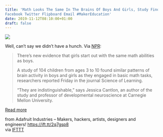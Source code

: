 ```yaml
---
title: 'Math Looks The Same In The Brains Of Boys And Girls, Study Finds
Facebook Twitter Flipboard Email #MakerEducation'
date: 2019-11-12T08:10:00+01:00
draft: false
---
```


![](https://cdn-blog.adafruit.com/uploads/2019/11/math_brain-1_custom-f4c09f99525e6abd1ec92751677188e22c9cc6e0-s800-c85.jpg)

Well, can’t say we didn’t have a hunch. Via [NPR](https://www.npr.org/sections/health-shots/2019/11/08/777187543/math-looks-the-same-in-the-brains-of-boys-and-girls-study-finds):

> There’s new evidence that girls start out with the same math abilities as boys.
> 
> A study of 104 children from ages 3 to 10 found similar patterns of brain activity in boys and girls as they engaged in basic math tasks, researchers reported Friday in the journal Science of Learning.
> 
> “They are indistinguishable,” says Jessica Cantlon, an author of the study and professor of developmental neuroscience at Carnegie Mellon University.

[Read more](https://www.npr.org/sections/health-shots/2019/11/08/777187543/math-looks-the-same-in-the-brains-of-boys-and-girls-study-finds)

  
  
from Adafruit Industries – Makers, hackers, artists, designers and engineers! https://ift.tt/2q7gsp8  
via [IFTTT](https://ifttt.com/?ref=da&site=blogger)